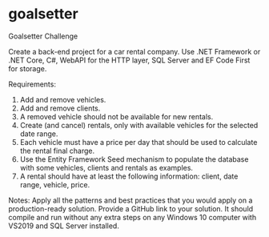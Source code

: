 # goalsetter
Goalsetter Challenge

Create a back-end project for a car rental company. Use .NET Framework or .NET Core, C#, WebAPI for the HTTP layer, SQL Server and EF Code First for storage.

Requirements:
1. Add and remove vehicles.
2. Add and remove clients.
3. A removed vehicle should not be available for new rentals.
4. Create (and cancel) rentals, only with available vehicles for the selected date range.
5. Each vehicle must have a price per day that should be used to calculate the rental final charge.
6. Use the Entity Framework Seed mechanism to populate the database with some vehicles, clients and rentals as examples.
7. A rental should have at least the following information: client, date range, vehicle, price.

Notes:
Apply all the patterns and best practices that you would apply on a production-ready solution.
Provide a GitHub link to your solution. It should compile and run without any extra steps on any Windows 10 computer with VS2019 and SQL Server installed.